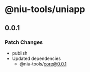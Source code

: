 # @niu-tools/uniapp

## 0.0.1

### Patch Changes

- publish
- Updated dependencies
  - @niu-tools/core@0.0.1
